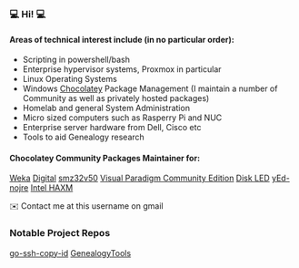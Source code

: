 ### 💻 Hi! 💻

#### Areas of technical interest include (in no particular order):

* Scripting in powershell/bash
* Enterprise hypervisor systems, Proxmox in particular
* Linux Operating Systems
* Windows [Chocolatey](https://www.chocolatey.org) Package Management (I maintain a number of Community as well as privately hosted packages)
* Homelab and general System Administration
* Micro sized computers such as Rasperry Pi and NUC
* Enterprise server hardware from Dell, Cisco etc
* Tools to aid Genealogy research

#### Chocolatey Community Packages Maintainer for:
[Weka](https://github.com/gsmitheidw/weka) 
[Digital](https://github.com/gsmitheidw/Digital)
[smz32v50](https://github.com/gsmitheidw/smz32v50)
[Visual Paradigm Community Edition](https://github.com/gsmitheidw/visualparadigm-ce) 
[Disk LED](https://github.com/gsmitheidw/diskled-chocolatey) 
[yEd-nojre](https://github.com/gsmitheidw/yed-nojre) 
[Intel HAXM](https://github.com/gsmitheidw/haxm) 

✉️ Contact me at this username on gmail

### Notable Project Repos
[go-ssh-copy-id](https://github.com/gsmitheidw/go-ssh-copy-id) 
[GenealogyTools](https://github.com/gsmitheidw/GenealogyTools)

<!--
**gsmitheidw/gsmitheidw** is a ✨ _special_ ✨ repository because its `README.md` (this file) appears on your GitHub profile.

Here are some ideas to get you started:

- 🔭 I’m currently working on ...
- 🌱 I’m currently learning ...
- 👯 I’m looking to collaborate on ...
- 🤔 I’m looking for help with ...
- 💬 Ask me about ...
- 📫 How to reach me: 
- 😄 Pronouns: ...
- ⚡ Fun fact: ...
-->
